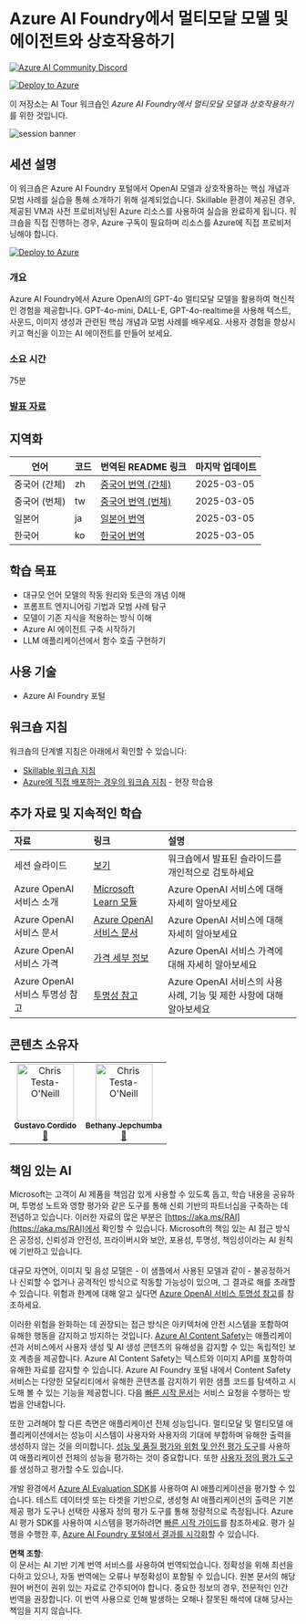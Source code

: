 # Azure AI Foundry에서 멀티모달 모델 및 에이전트와 상호작용하기

[![Azure AI Community Discord](https://dcbadge.vercel.app/api/server/ByRwuEEgH4)](https://discord.com/invite/ByRwuEEgH4?WT.mc_id=aiml-137032-bethanycheum)

[![Deploy to Azure](https://aka.ms/deploytoazurebutton)](https://portal.azure.com/#create/Microsoft.Template/uri/https%3A%2F%2Fraw.githubusercontent.com%2Fmicrosoft%2Faitour-interact-with-llms%2Fmain%2Flab%2FWorkshop%20Instructions%2Fassets%2FAITour24_WKR540_Template.json)

이 저장소는 AI Tour 워크숍인 *Azure AI Foundry에서 멀티모달 모델과 상호작용하기*를 위한 것입니다.

![session banner](../../Images/banner.jpg)

## 세션 설명

이 워크숍은 Azure AI Foundry 포털에서 OpenAI 모델과 상호작용하는 핵심 개념과 모범 사례를 실습을 통해 소개하기 위해 설계되었습니다. Skillable 환경이 제공된 경우, 제공된 VM과 사전 프로비저닝된 Azure 리소스를 사용하여 실습을 완료하게 됩니다. 워크숍을 직접 진행하는 경우, Azure 구독이 필요하며 리소스를 Azure에 직접 프로비저닝해야 합니다.

[![Deploy to Azure](https://aka.ms/deploytoazurebutton)](https://portal.azure.com/#create/Microsoft.Template/uri/https%3A%2F%2Fraw.githubusercontent.com%2Fmicrosoft%2Faitour-interact-with-llms%2Fmain%2Flab%2FWorkshop%20Instructions%2Fassets%2FAITour24_WKR540_Template.json)

### 개요

Azure AI Foundry에서 Azure OpenAI의 GPT-4o 멀티모달 모델을 활용하여 혁신적인 경험을 제공합니다. GPT-4o-mini, DALL-E, GPT-4o-realtime을 사용해 텍스트, 사운드, 이미지 생성과 관련된 핵심 개념과 모범 사례를 배우세요. 사용자 경험을 향상시키고 혁신을 이끄는 AI 에이전트를 만들어 보세요.

### 소요 시간
75분

### [발표 자료](https://aka.ms/AAryqzi)

## 지역화

| 언어                | 코드 | 번역된 README 링크                                               | 마지막 업데이트 |
|--------------------|------|------------------------------------------------------------------|----------------|
| 중국어 (간체)       | zh   | [중국어 번역 (간체)](../zh/README.md)                | 2025-03-05    |
| 중국어 (번체)       | tw   | [중국어 번역 (번체)](../tw/README.md)                | 2025-03-05    |
| 일본어              | ja   | [일본어 번역](../ja/README.md)                       | 2025-03-05    |
| 한국어              | ko   | [한국어 번역](./README.md)                       | 2025-03-05    |

## 학습 목표
* 대규모 언어 모델의 작동 원리와 토큰의 개념 이해​
* 프롬프트 엔지니어링 기법과 모범 사례 탐구​
* 모델이 기존 지식을 적용하는 방식 이해​
* Azure AI 에이전트 구축 시작하기​
* LLM 애플리케이션에서 함수 호출 구현하기​

## 사용 기술
* Azure AI Foundry 포털

## 워크숍 지침

워크숍의 단계별 지침은 아래에서 확인할 수 있습니다:

- [Skillable 워크숍 지침](https://github.com/microsoft/aitour-interact-with-llms/blob/main/lab/Skillable%20Workshop%20Instructions/00_Introduction.md)
- [Azure에 직접 배포하는 경우의 워크숍 지침](https://github.com/microsoft/aitour-interact-with-llms/blob/main/lab/Workshop%20Instructions/00_Introduction.md) - 현장 학습용

## 추가 자료 및 지속적인 학습

| 자료               | 링크                                | 설명              |
|:-------------------|:----------------------------------|:------------------|
| 세션 슬라이드       | [보기](https://aka.ms/AAryqzi)    | 워크숍에서 발표된 슬라이드를 개인적으로 검토하세요 |
| Azure OpenAI 서비스 소개 | [Microsoft Learn 모듈](https://learn.microsoft.com/en-us/training/modules/explore-azure-openai/?WT.mc_id=aiml-132569-bethanycheum) | Azure OpenAI 서비스에 대해 자세히 알아보세요 |
| Azure OpenAI 서비스 문서 | [Azure OpenAI 서비스 문서](https://learn.microsoft.com/en-us/azure/cognitive-services/openai/?WT.mc_id=aiml-132569-cacaste) | Azure OpenAI 서비스에 대해 자세히 알아보세요 |
| Azure OpenAI 서비스 가격 | [가격 세부 정보](https://learn.microsoft.com/en-us/training/modules/explore-azure-openai/?WT.mc_id=aiml-132569-bethanycheum) | Azure OpenAI 서비스 가격에 대해 자세히 알아보세요 |
| Azure OpenAI 서비스 투명성 참고 | [투명성 참고](https://learn.microsoft.com/en-us/legal/cognitive-services/openai/transparency-note/?WT.mc_id=aiml-132569-bethanycheum) | Azure OpenAI 서비스의 사용 사례, 기능 및 제한 사항에 대해 알아보세요 |

## 콘텐츠 소유자

<table>
<tr>
    <td align="center"><a href="http://learnanalytics.microsoft.com">
        <img src="https://github.com/gcordido.png" width="100px;" alt="Chris Testa-O'Neill
"/><br />
        <sub><b> Gustavo Cordido
</b></sub></a><br />
            <a href="https://github.com/gcordido" title="talk">📢</a> 
    </td>
    <td align="center"><a href="http://learnanalytics.microsoft.com">
        <img src="https://github.com/bethanyjep.png" width="100px;" alt="Chris Testa-O'Neill
"/><br />
        <sub><b>Bethany Jepchumba
</b></sub></a><br />
            <a href="https://github.com/bethanyjep" title="talk">📢</a> 
    </td>
</tr></table>

## 책임 있는 AI 

Microsoft는 고객이 AI 제품을 책임감 있게 사용할 수 있도록 돕고, 학습 내용을 공유하며, 투명성 노트와 영향 평가와 같은 도구를 통해 신뢰 기반의 파트너십을 구축하는 데 전념하고 있습니다. 이러한 자료의 많은 부분은 [https://aka.ms/RAI](https://aka.ms/RAI)에서 확인할 수 있습니다. Microsoft의 책임 있는 AI 접근 방식은 공정성, 신뢰성과 안전성, 프라이버시와 보안, 포용성, 투명성, 책임성이라는 AI 원칙에 기반하고 있습니다.

대규모 자연어, 이미지 및 음성 모델은 - 이 샘플에서 사용된 모델과 같이 - 불공정하거나 신뢰할 수 없거나 공격적인 방식으로 작동할 가능성이 있으며, 그 결과로 해를 초래할 수 있습니다. 위험과 한계에 대해 알고 싶다면 [Azure OpenAI 서비스 투명성 참고](https://learn.microsoft.com/legal/cognitive-services/openai/transparency-note?tabs=text)를 참조하세요.

이러한 위험을 완화하는 데 권장되는 접근 방식은 아키텍처에 안전 시스템을 포함하여 유해한 행동을 감지하고 방지하는 것입니다. [Azure AI Content Safety](https://learn.microsoft.com/azure/ai-services/content-safety/overview)는 애플리케이션과 서비스에서 사용자 생성 및 AI 생성 콘텐츠의 유해성을 감지할 수 있는 독립적인 보호 계층을 제공합니다. Azure AI Content Safety는 텍스트와 이미지 API를 포함하여 유해한 자료를 감지할 수 있습니다. Azure AI Foundry 포털 내에서 Content Safety 서비스는 다양한 모달리티에서 유해한 콘텐츠를 감지하기 위한 샘플 코드를 탐색하고 시도해 볼 수 있는 기능을 제공합니다. 다음 [빠른 시작 문서](https://learn.microsoft.com/azure/ai-services/content-safety/quickstart-text?tabs=visual-studio%2Clinux&pivots=programming-language-rest)는 서비스 요청을 수행하는 방법을 안내합니다.

또한 고려해야 할 다른 측면은 애플리케이션 전체 성능입니다. 멀티모달 및 멀티모델 애플리케이션에서는 성능이 시스템이 사용자와 사용자의 기대에 부합하며 유해한 출력을 생성하지 않는 것을 의미합니다. [성능 및 품질 평가와 위험 및 안전 평가 도구](https://learn.microsoft.com/azure/ai-studio/concepts/evaluation-metrics-built-in)를 사용하여 애플리케이션 전체의 성능을 평가하는 것이 중요합니다. 또한 [사용자 정의 평가 도구](https://learn.microsoft.com/azure/ai-studio/how-to/develop/evaluate-sdk#custom-evaluators)를 생성하고 평가할 수도 있습니다.

개발 환경에서 [Azure AI Evaluation SDK](https://microsoft.github.io/promptflow/index.html)를 사용하여 AI 애플리케이션을 평가할 수 있습니다. 테스트 데이터셋 또는 타겟을 기반으로, 생성형 AI 애플리케이션의 출력은 기본 제공 평가 도구나 선택한 사용자 정의 평가 도구를 통해 정량적으로 측정됩니다. Azure AI 평가 SDK를 사용하여 시스템을 평가하려면 [빠른 시작 가이드](https://learn.microsoft.com/azure/ai-studio/how-to/develop/flow-evaluate-sdk)를 참조하세요. 평가 실행을 수행한 후, [Azure AI Foundry 포털에서 결과를 시각화](https://learn.microsoft.com/azure/ai-studio/how-to/evaluate-flow-results)할 수 있습니다.

**면책 조항**:  
이 문서는 AI 기반 기계 번역 서비스를 사용하여 번역되었습니다. 정확성을 위해 최선을 다하고 있으나, 자동 번역에는 오류나 부정확성이 포함될 수 있습니다. 원본 문서의 해당 원어 버전이 권위 있는 자료로 간주되어야 합니다. 중요한 정보의 경우, 전문적인 인간 번역을 권장합니다. 이 번역 사용으로 인해 발생하는 오해나 잘못된 해석에 대해 당사는 책임을 지지 않습니다.